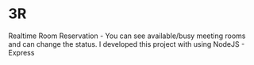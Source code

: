 # 3R
Realtime Room Reservation - 
You can see available/busy meeting rooms and can change the status.
I developed this project with using NodeJS - Express
